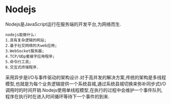 # Nodejs

Nodejs是JavaScript运行在服务端的开发平台,为网络而生.

```log
nodejs能做什么:
1.具有复杂逻辑的网站;
2.基于社交网络的大web应用;
3.WebSocket服务器;
4.TCP/UDp套接字应用程序;
5.命令行工具;
6.交互式终端程序.
```

采用异步是I/O与事件驱动的架构设计.对于高并发的解决方案,传统的架构是多线程模型,也就是为每个业务逻辑提供一个系统县城,通过系统县城切换来弥补同步式I/O调用时的时间开销.Nodejs使用单线程模型,在执行的过程中会维护一个事件队列,程序在执行时在进入时间循环等待下一个事件的到来.